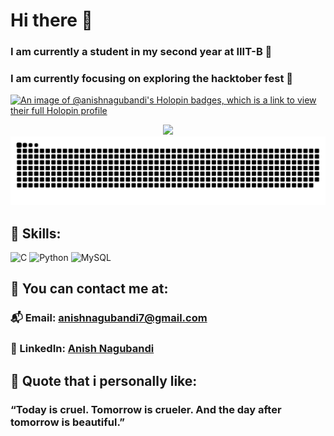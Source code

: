 # Hi there 👋

### I am currently a student in my second year at IIIT-B 🔭

### I am currently focusing on exploring the hacktober fest 🌊





[![An image of @anishnagubandi's Holopin badges, which is a link to view their full Holopin profile](https://holopin.me/anishnagubandi)](https://holopin.io/@anishnagubandi)



<div align="center">
  
  ![](https://github-readme-streak-stats.herokuapp.com/?user=anishnagubandi&theme=radical&hide_border=false)<br/>
![snake gif](https://github.com/anishnagubandi/anishnagubandi/blob/output/github-snake-dark.svg)
</div>

## 🧩 Skills:
![C](https://img.shields.io/badge/c-%2300599C.svg?style=plastic&logo=c&logoColor=blue) ![Python](https://img.shields.io/badge/python-3670A0?style=plastic&logo=python&logoColor=green) ![MySQL](https://img.shields.io/badge/mysql-%2300000f.svg?style=plastic&logo=mysql&logoColor=white)

## 📧 You can contact me at:
### 📬 Email: [anishnagubandi7@gmail.com](mailto:anishnagubandi7@gmail.com)
### 💼 LinkedIn: [Anish Nagubandi](https://www.linkedin.com/in/anishnagubandi)

## 💬 Quote that i personally like:
### “Today is cruel. Tomorrow is crueler. And the day after tomorrow is beautiful.”
